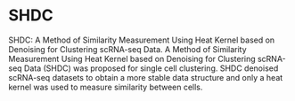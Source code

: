 # SHDC
SHDC: A Method of Similarity Measurement Using Heat Kernel based on Denoising for Clustering scRNA-seq Data.
A Method of Similarity Measurement Using Heat Kernel based on Denoising for Clustering scRNA-seq Data (SHDC) was proposed for single cell clustering. SHDC denoised scRNA-seq datasets to obtain a more stable data structure and only a heat kernel was used to measure similarity between cells.
